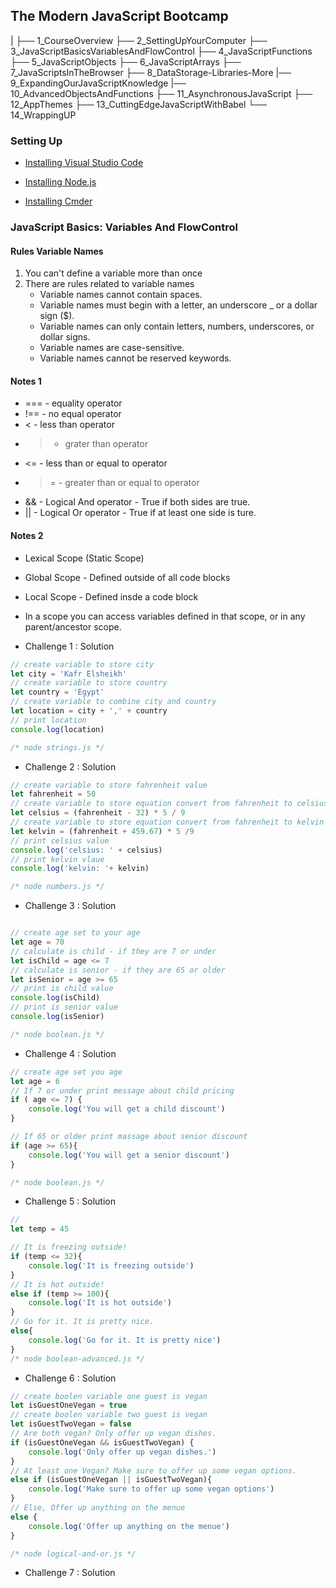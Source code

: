 ## The Modern JavaScript Bootcamp
|
├── 1_CourseOverview
├── 2_SettingUpYourComputer
├── 3_JavaScriptBasicsVariablesAndFlowControl
├── 4_JavaScriptFunctions
├── 5_JavaScriptObjects
├── 6_JavaScriptArrays
├── 7_JavaScriptsInTheBrowser
├── 8_DataStorage-Libraries-More
|── 9_ExpandingOurJavaScriptKnowledge
|── 10_AdvancedObjectsAndFunctions
├── 11_AsynchronousJavaScript
├── 12_AppThemes
├── 13_CuttingEdgeJavaScriptWithBabel
└── 14_WrappingUP


### Setting Up

- [Installing Visual Studio Code](https://code.visualstudio.com/download)

- [Installing Node.js](https://nodejs.org/en/)

- [Installing Cmder](https://cmder.net/)

### JavaScript Basics: Variables And FlowControl

#### Rules Variable Names
1. You can't define a variable more than once
2. There are rules related to variable names
	* Variable names cannot contain spaces.
	* Variable names must begin with a letter, an underscore _ or a dollar sign ($).
	* Variable names can only contain letters, numbers, underscores, or dollar signs.
	* Variable names are case-sensitive.
	* Variable names cannot be reserved keywords.

#### Notes 1
* === - equality operator
* !== - no equal operator
*  <  - less than operator
*  >  - grater than operator
* <=  - less than or equal to operator
* >=  - greater than or equal to operator 
* &&  - Logical And operator - True if both sides are true.
* ||  - Logical Or operator - True if at least one side is ture.

#### Notes 2
- Lexical Scope (Static Scope)
- Global Scope - Defined outside of all code blocks
- Local Scope - Defined insde a code block
- In a scope you can access variables defined in that scope, or in any parent/ancestor scope.



- Challenge 1 : Solution
```js
// create variable to store city
let city = 'Kafr Elsheikh'
// create variable to store country
let country = 'Egypt'
// create variable to combine city and country
let location = city + ',' + country
// print location
console.log(location)

/* node strings.js */
```
- Challenge 2 : Solution
```js
// create variable to store fahrenheit value
let fahrenheit = 50
// create variable to store equation convert from fahrenheit to celsius
let celsius = (fahrenheit - 32) * 5 / 9
// create variable to store equation convert from fahrenheit to kelvin
let kelvin = (fahrenheit + 459.67) * 5 /9
// print celsius value 
console.log('celsius: ' + celsius)
// print kelvin vlaue
console.log('kelvin: '+ kelvin)

/* node numbers.js */
```

- Challenge 3 : Solution

```js

// create age set to your age 
let age = 70
// calculate is child - if they are 7 or under
let isChild = age <= 7
// calculate is senior - if they are 65 or older
let isSenior = age >= 65
// print is child value
console.log(isChild)
// print is senior value
console.log(isSenior)

/* node boolean.js */
```

- Challenge 4 : Solution

```js
// create age set you age
let age = 6
// If 7 or under print message about child pricing
if ( age <= 7) {
	console.log('You will get a child discount')
}

// If 65 or older print massage about senior discount
if (age >= 65){
	console.log('You will get a senior discount')
}

/* node boolean.js */
```

- Challenge 5 : Solution 

```js
// 
let temp = 45

// It is freezing outside!
if (temp <= 32){
	console.log('It is freezing outside')
}
// It is hot outside!
else if (temp >= 100){
	console.log('It is hot outside')
}
// Go for it. It is pretty nice.
else{
	console.log('Go for it. It is pretty nice')
}
/* node boolean-advanced.js */
```

- Challenge 6 : Solution
``` js
// create boolen variable one guest is vegan
let isGuestOneVegan = true
// create boolen variable two guest is vegan
let isGuestTwoVegan = false 
// Are both vegan? Only offer up vegan dishes.
if (isGuestOneVegan && isGuestTwoVegan) {
	console.log('Only offer up vegan dishes.')
}
// At least one Vegan? Make sure to offer up some vegan options.
else if (isGuestOneVegan || isGuestTwoVegan){
	console.log('Make sure to offer up some vegan options')
}
// Else, Offer up anything on the menue
else {
	console.log('Offer up anything on the menue')
}

/* node logical-and-or.js */
```

- Challenge 7 : Solution

